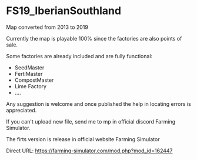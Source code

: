 # FS19_IberianSouthland
Map converted from 2013 to 2019

Currently the map is playable 100% since the factories are also points of sale.

Some factories are already included and are fully functional:
- SeedMaster
- FertiMaster
- CompostMaster
- Lime Factory
- ....

Any suggestion is welcome and once published the help in locating errors is appreciated.

If you can't upload new file, send me to mp in official discord Farming Simulator.

The firts version is release in official website Farming Simulator

Direct URL: https://farming-simulator.com/mod.php?mod_id=162447